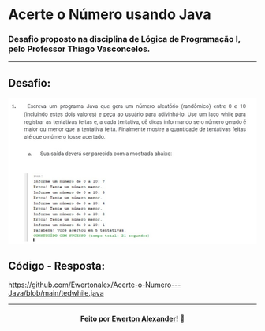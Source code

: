 # Acerte o Número usando Java

### Desafio proposto na disciplina de Lógica de Programação I, pelo Professor Thiago Vasconcelos.
---

## Desafio:

![](https://github.com/Ewertonalex/Acerte-o-Numero---Java/blob/main/exe.jpg)

## Código - Resposta:

https://github.com/Ewertonalex/Acerte-o-Numero---Java/blob/main/tedwhile.java

---

<h4 align="center">
    Feito por <a href="https://www.linkedin.com/in/ewerton-alexander-oliveira-batista-780869232/" target="_blank">Ewerton Alexander</a>!
    <g-emoji class="g-emoji" alias="wave" fallback-src="https://github.githubassets.com/images/icons/emoji/unicode/1f44b.png">👋</g-emoji>
</h4>
